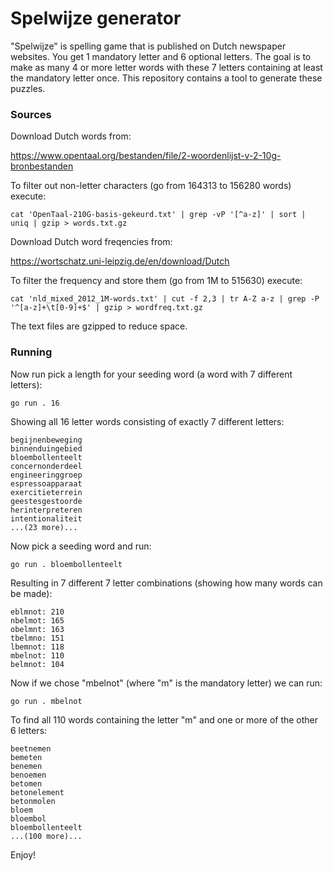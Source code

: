 # Spelwijze generator

"Spelwijze" is spelling game that is published on Dutch newspaper websites. You get 1 mandatory letter and 6 optional letters. The goal is to make as many 4 or more letter words with these 7 letters containing at least the mandatory letter once. This repository contains a tool to generate these puzzles.

### Sources

Download Dutch words from:

https://www.opentaal.org/bestanden/file/2-woordenlijst-v-2-10g-bronbestanden

To filter out non-letter characters (go from 164313 to 156280 words) execute:

    cat 'OpenTaal-210G-basis-gekeurd.txt' | grep -vP '[^a-z]' | sort | uniq | gzip > words.txt.gz

Download Dutch word freqencies from:

https://wortschatz.uni-leipzig.de/en/download/Dutch

To filter the frequency and store them (go from 1M to 515630) execute:

    cat 'nld_mixed_2012_1M-words.txt' | cut -f 2,3 | tr A-Z a-z | grep -P '^[a-z]+\t[0-9]+$' | gzip > wordfreq.txt.gz

The text files are gzipped to reduce space.

### Running

Now run pick a length for your seeding word (a word with 7 different letters):

    go run . 16

Showing all 16 letter words consisting of exactly 7 different letters:

    begijnenbeweging
    binnenduingebied
    bloembollenteelt
    concernonderdeel
    engineeringgroep
    espressoapparaat
    exercitieterrein
    geestesgestoorde
    herinterpreteren
    intentionaliteit
    ...(23 more)...

Now pick a seeding word and run:

    go run . bloembollenteelt

Resulting in 7 different 7 letter combinations (showing how many words can be made):

    eblmnot: 210
    nbelmot: 165
    obelmnt: 163
    tbelmno: 151
    lbemnot: 118
    mbelnot: 110
    belmnot: 104

Now if we chose "mbelnot" (where "m" is the mandatory letter) we can run:

    go run . mbelnot

To find all 110 words containing the letter "m" and one or more of the other 6 letters:

    beetnemen
    bemeten
    benemen
    benoemen
    betomen
    betonelement
    betonmolen
    bloem
    bloembol
    bloembollenteelt
    ...(100 more)...

Enjoy!
